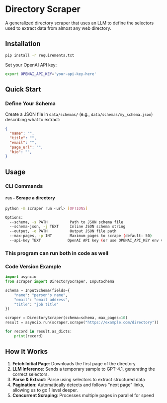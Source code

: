 # Directory Scraper

A generalized directory scraper that uses an LLM to define the selectors used to extract data from almost any web directory.

## Installation

```bash
pip install -r requirements.txt
```

Set your OpenAI API key:
```bash
export OPENAI_API_KEY='your-api-key-here'
```

## Quick Start

### Define Your Schema

Create a JSON file in `data/schemas/` (e.g., `data/schemas/my_schema.json`) describing what to extract:

```json
{
  "name": "",
  "title": "",
  "email": "",
  "page_url": "",
  "bio": "",
}
```

## Usage

### CLI Commands

#### `run` - Scrape a directory

```bash
python -m scraper run <url> [OPTIONS]

Options:
  --schema, -s PATH          Path to JSON schema file
  --schema-json, -j TEXT     Inline JSON schema string
  --output, -o PATH          Output JSON file path
  --max-pages, -p INT        Maximum pages to scrape (default: 50)
  --api-key TEXT            OpenAI API key (or use OPENAI_API_KEY env var)
```

### This program can run both in code as well

### Code Version Example

```python
import asyncio
from scraper import DirectoryScraper, InputSchema

schema = InputSchema(fields={
    "name": "person's name",
    "email": "email address",
    "title": "job title"
})

scraper = DirectoryScraper(schema=schema, max_pages=10)
result = asyncio.run(scraper.scrape("https://example.com/directory"))

for record in result.as_dicts:
    print(record)
```

## How It Works

1. **Fetch Initial Page**: Downloads the first page of the directory
2. **LLM Inference**: Sends a temporary sample to GPT-4.1, generating the correct selectors. 
3. **Parse & Extract**: Parse using selectors to extract structured data
4. **Pagination**: Automatically detects and follows "next page" links, allowing us to go 1 level deeper. 
5. **Concurrent Scraping**: Processes multiple pages in parallel for speed




